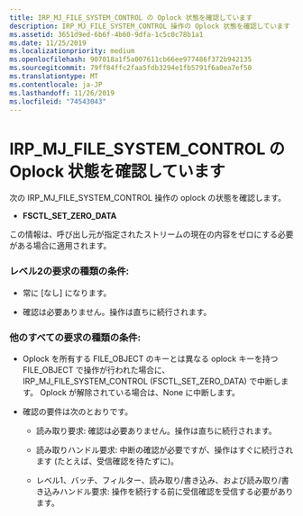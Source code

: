 ```yaml
---
title: IRP_MJ_FILE_SYSTEM_CONTROL の Oplock 状態を確認しています
description: IRP_MJ_FILE_SYSTEM_CONTROL 操作の Oplock 状態を確認しています
ms.assetid: 3651d9ed-6b6f-4b60-9dfa-1c5c0c78b1a1
ms.date: 11/25/2019
ms.localizationpriority: medium
ms.openlocfilehash: 907018a1f5a007611cb66ee977486f372b942135
ms.sourcegitcommit: 79ff84ffc2faa5fdb3294e1fb5791f6a0ea7ef50
ms.translationtype: MT
ms.contentlocale: ja-JP
ms.lasthandoff: 11/26/2019
ms.locfileid: "74543043"
---
```

# <a name="checking-the-oplock-state-of-irp_mj_file_system_control"></a>IRP_MJ_FILE_SYSTEM_CONTROL の Oplock 状態を確認しています

次の IRP_MJ_FILE_SYSTEM_CONTROL 操作の oplock の状態を確認します。

- **FSCTL_SET_ZERO_DATA**

この情報は、呼び出し元が指定されたストリームの現在の内容をゼロにする必要がある場合に適用されます。

### <a name="conditions-for-a-level-2-request-type"></a>レベル2の要求の種類の条件:

- 常に [なし] になります。

- 確認は必要ありません。操作は直ちに続行されます。

### <a name="conditions-for-all-other-request-types"></a>他のすべての要求の種類の条件:

- Oplock を所有する FILE_OBJECT のキーとは異なる oplock キーを持つ FILE_OBJECT で操作が行われた場合に、IRP_MJ_FILE_SYSTEM_CONTROL (FSCTL_SET_ZERO_DATA) で中断します。 Oplock が解除されている場合は、None に中断します。

- 確認の要件は次のとおりです。

  - 読み取り要求: 確認は必要ありません。操作は直ちに続行されます。
  
  - 読み取りハンドル要求: 中断の確認が必要ですが、操作はすぐに続行されます (たとえば、受信確認を待たずに)。
  
  - レベル1、バッチ、フィルター、読み取り/書き込み、および読み取り/書き込みハンドル要求: 操作を続行する前に受信確認を受信する必要があります。

